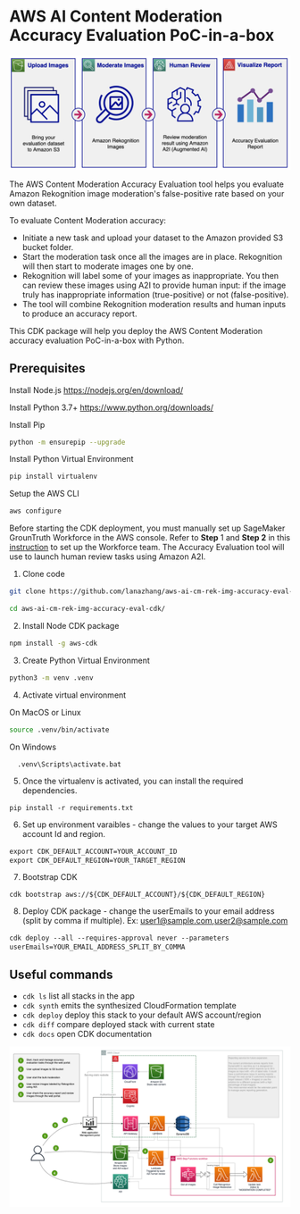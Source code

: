 # AWS AI Content Moderation Accuracy Evaluation PoC-in-a-box

![workflow digram](static/flow_diagram.png)

The AWS Content Moderation Accuracy Evaluation tool helps you evaluate Amazon Rekognition image moderation's false-positive rate based on your own dataset. 

To evaluate Content Moderation accuracy:

* Initiate a new task and upload your dataset to the Amazon provided S3 bucket folder.
* Start the moderation task once all the images are in place. Rekognition will then start to moderate images one by one.
* Rekognition will label some of your images as inappropriate. You then can review these images using A2I to provide human input: if the image truly has inappropriate information (true-positive) or not (false-positive).
* The tool will combine Rekognition moderation results and human inputs to produce an accuracy report.

This CDK package will help you deploy the AWS Content Moderation accuracy evaluation PoC-in-a-box with Python.

## Prerequisites

Install Node.js
https://nodejs.org/en/download/

Install Python 3.7+
https://www.python.org/downloads/

Install Pip
```sh
python -m ensurepip --upgrade
```

Install Python Virtual Environment
```sh
pip install virtualenv
```

Setup the AWS CLI
```sh
aws configure                                                                     
 ```                      

Before starting the CDK deployment, you must manually set up SageMaker GrounTruth Workforce in the AWS console.
Refer to **Step** 1 and **Step 2** in this [instruction](https://catalog.us-east-1.prod.workshops.aws/workshops/1ece9ffd-4c24-4e66-b42a-0c0e13b0f668/en-US/content-moderation/01-image-moderation/02-image-moderation-with-a2i) to set up the Workforce team. The Accuracy Evaluation tool will use to launch human review tasks using Amazon A2I.


1. Clone code
```sh
git clone https://github.com/lanazhang/aws-ai-cm-rek-img-accuracy-eval-cdk.git
```
```sh
cd aws-ai-cm-rek-img-accuracy-eval-cdk/
```

2. Install Node CDK package
```sh
npm install -g aws-cdk
```

3. Create Python Virtual Environment
```sh
python3 -m venv .venv
```

4. Activate virtual environment

  On MacOS or Linux
  ```sh
  source .venv/bin/activate                                       
  ```
  On Windows
  ```sh
    .venv\Scripts\activate.bat                                        
```

5. Once the virtualenv is activated, you can install the required dependencies.

```
pip install -r requirements.txt
```

6. Set up environment varaibles - change the values to your target AWS account Id and region.
```
export CDK_DEFAULT_ACCOUNT=YOUR_ACCOUNT_ID
export CDK_DEFAULT_REGION=YOUR_TARGET_REGION
```

7. Bootstrap CDK
```
cdk bootstrap aws://${CDK_DEFAULT_ACCOUNT}/${CDK_DEFAULT_REGION}
```

8. Deploy CDK package - change the userEmails to your email address (split by comma if multiple). Ex: user1@sample.com,user2@sample.com
```
cdk deploy --all --requires-approval never --parameters userEmails=YOUR_EMAIL_ADDRESS_SPLIT_BY_COMMA
```


## Useful commands

 * `cdk ls`          list all stacks in the app
 * `cdk synth`       emits the synthesized CloudFormation template
 * `cdk deploy`      deploy this stack to your default AWS account/region
 * `cdk diff`        compare deployed stack with current state
 * `cdk docs`        open CDK documentation

![workflow digram](static/cm-accuray-eval-architecture.png)
